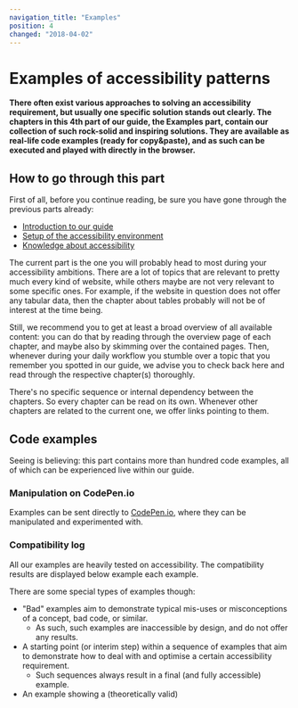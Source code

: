 ```yaml
---
navigation_title: "Examples"
position: 4
changed: "2018-04-02"
---
```


# Examples of accessibility patterns

**There often exist various approaches to solving an accessibility requirement, but usually one specific solution stands out clearly. The chapters in this 4th part of our guide, the Examples part, contain our collection of such rock-solid and inspiring solutions. They are available as real-life code examples (ready for copy&paste), and as such can be executed and played with directly in the browser.**

## How to go through this part

First of all, before you continue reading, be sure you have gone through the previous parts already:

- [Introduction to our guide](/introduction)
- [Setup of the accessibility environment](/setup)
- [Knowledge about accessibility](/knowledge)

The current part is the one you will probably head to most during your accessibility ambitions. There are a lot of topics that are relevant to pretty much every kind of website, while others maybe are not very relevant to some specific ones. For example, if the website in question does not offer any tabular data, then the chapter about tables probably will not be of interest at the time being.

Still, we recommend you to get at least a broad overview of all available content: you can do that by reading through the overview page of each chapter, and maybe also by skimming over the contained pages. Then, whenever during your daily workflow you stumble over a topic that you remember you spotted in our guide, we advise you to check back here and read through the respective chapter(s) thoroughly.

There's no specific sequence or internal dependency between the chapters. So every chapter can be read on its own. Whenever other chapters are related to the current one, we offer links pointing to them.

## Code examples

Seeing is believing: this part contains more than hundred code examples, all of which can be experienced live within our guide.

### Manipulation on CodePen.io

Examples can be sent directly to [CodePen.io](https://codepen.io/), where they can be manipulated and experimented with.

### Compatibility log

All our examples are heavily tested on accessibility. The compatibility results are displayed below example each example.

There are some special types of examples though:

- "Bad" examples aim to demonstrate typical mis-uses or misconceptions of a concept, bad code, or similar.
     - As such, such examples are inaccessible by design, and do not offer any results.
- A starting point (or interim step) within a sequence of examples that aim to demonstrate how to deal with and optimise a certain accessibility requirement.
    - Such sequences always result in a final (and fully accessible) example.
- An example showing a (theoretically valid)
